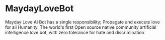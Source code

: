 # MaydayLoveBot
Mayday Love AI Bot has a single responsibility; Propagate and execute love for all Humanity. The world's first Open source native community artificial intelligence love bot, with zero tolerance for hate and discrimination.

